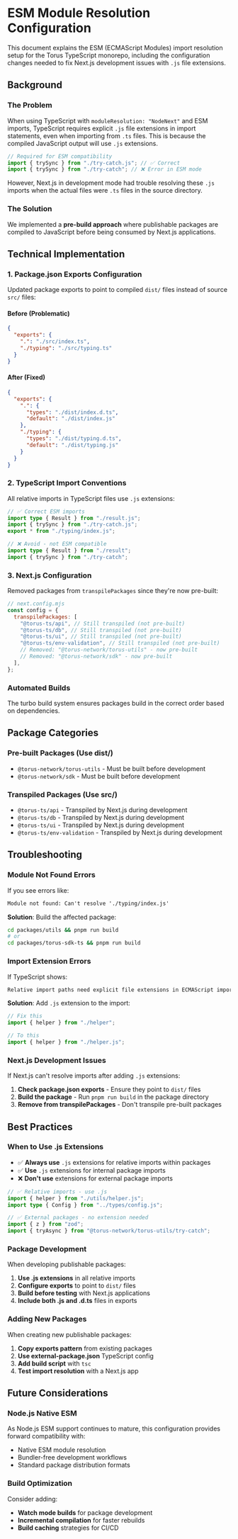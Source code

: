 # ESM Module Resolution Configuration

This document explains the ESM (ECMAScript Modules) import resolution setup for the Torus TypeScript monorepo, including the configuration changes needed to fix Next.js development issues with `.js` file extensions.

## Background

### The Problem

When using TypeScript with `moduleResolution: "NodeNext"` and ESM imports, TypeScript requires explicit `.js` file extensions in import statements, even when importing from `.ts` files. This is because the compiled JavaScript output will use `.js` extensions.

```ts
// Required for ESM compatibility
import { trySync } from "./try-catch.js"; // ✅ Correct
import { trySync } from "./try-catch"; // ❌ Error in ESM mode
```

However, Next.js in development mode had trouble resolving these `.js` imports when the actual files were `.ts` files in the source directory.

### The Solution

We implemented a **pre-build approach** where publishable packages are compiled to JavaScript before being consumed by Next.js applications.

## Technical Implementation

### 1. Package.json Exports Configuration

Updated package exports to point to compiled `dist/` files instead of source `src/` files:

#### Before (Problematic)

```json
{
  "exports": {
    ".": "./src/index.ts",
    "./typing": "./src/typing.ts"
  }
}
```

#### After (Fixed)

```json
{
  "exports": {
    ".": {
      "types": "./dist/index.d.ts",
      "default": "./dist/index.js"
    },
    "./typing": {
      "types": "./dist/typing.d.ts",
      "default": "./dist/typing.js"
    }
  }
}
```

### 2. TypeScript Import Conventions

All relative imports in TypeScript files use `.js` extensions:

```ts
// ✅ Correct ESM imports
import type { Result } from "./result.js";
import { trySync } from "./try-catch.js";
export * from "./typing/index.js";

// ❌ Avoid - not ESM compatible
import type { Result } from "./result";
import { trySync } from "./try-catch";
```

### 3. Next.js Configuration

Removed packages from `transpilePackages` since they're now pre-built:

```js
// next.config.mjs
const config = {
  transpilePackages: [
    "@torus-ts/api", // Still transpiled (not pre-built)
    "@torus-ts/db", // Still transpiled (not pre-built)
    "@torus-ts/ui", // Still transpiled (not pre-built)
    "@torus-ts/env-validation", // Still transpiled (not pre-built)
    // Removed: "@torus-network/torus-utils" - now pre-built
    // Removed: "@torus-network/sdk" - now pre-built
  ],
};
```

### Automated Builds

The turbo build system ensures packages build in the correct order based on dependencies.

## Package Categories

### Pre-built Packages (Use dist/)

- `@torus-network/torus-utils` - Must be built before development
- `@torus-network/sdk` - Must be built before development

### Transpiled Packages (Use src/)

- `@torus-ts/api` - Transpiled by Next.js during development
- `@torus-ts/db` - Transpiled by Next.js during development
- `@torus-ts/ui` - Transpiled by Next.js during development
- `@torus-ts/env-validation` - Transpiled by Next.js during development

## Troubleshooting

### Module Not Found Errors

If you see errors like:

```txt
Module not found: Can't resolve './typing/index.js'
```

**Solution**: Build the affected package:

```sh
cd packages/utils && pnpm run build
# or
cd packages/torus-sdk-ts && pnpm run build
```

### Import Extension Errors

If TypeScript shows:

```txt
Relative import paths need explicit file extensions in ECMAScript imports
```

**Solution**: Add `.js` extension to the import:

```ts
// Fix this
import { helper } from "./helper";

// To this
import { helper } from "./helper.js";
```

### Next.js Development Issues

If Next.js can't resolve imports after adding `.js` extensions:

1. **Check package.json exports** - Ensure they point to `dist/` files
2. **Build the package** - Run `pnpm run build` in the package directory
3. **Remove from transpilePackages** - Don't transpile pre-built packages

## Best Practices

### When to Use .js Extensions

- ✅ **Always use** `.js` extensions for relative imports within packages
- ✅ **Use** `.js` extensions for internal package imports
- ❌ **Don't use** extensions for external package imports

```ts
// ✅ Relative imports - use .js
import { helper } from "./utils/helper.js";
import type { Config } from "../types/config.js";

// ✅ External packages - no extension needed
import { z } from "zod";
import { tryAsync } from "@torus-network/torus-utils/try-catch";
```

### Package Development

When developing publishable packages:

1. **Use .js extensions** in all relative imports
2. **Configure exports** to point to `dist/` files
3. **Build before testing** with Next.js applications
4. **Include both .js and .d.ts** files in exports

### Adding New Packages

When creating new publishable packages:

1. **Copy exports pattern** from existing packages
2. **Use external-package.json** TypeScript config
3. **Add build script** with `tsc`
4. **Test import resolution** with a Next.js app

## Future Considerations

### Node.js Native ESM

As Node.js ESM support continues to mature, this configuration provides forward compatibility with:

- Native ESM module resolution
- Bundler-free development workflows
- Standard package distribution formats

### Build Optimization

Consider adding:

- **Watch mode builds** for package development
- **Incremental compilation** for faster rebuilds
- **Build caching** strategies for CI/CD
